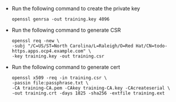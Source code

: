- Run the following command to create the private key
    ```
    openssl genrsa -out training.key 4096
    ```
- Run the following command to generate CSR
    ```
    openssl req -new \
    -subj "/C=US/ST=North Carolina/L=Raleigh/O=Red Hat/CN=todo-https.apps.ocp4.example.com" \
    -key training.key -out training.csr
    ```
- Run the following command to generate cert
    ```
    openssl x509 -req -in training.csr \
    -passin file:passphrase.txt \
    -CA training-CA.pem -CAkey training-CA.key -CAcreateserial \
    -out training.crt -days 1825 -sha256 -extfile training.ext
    ```
